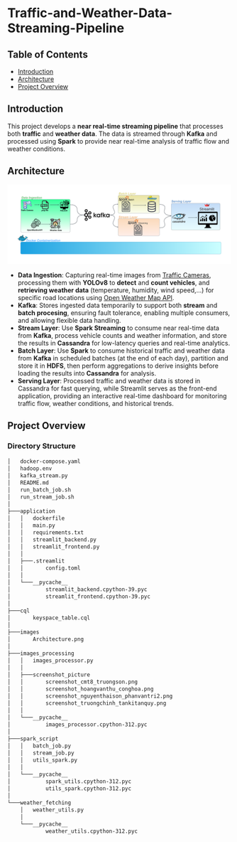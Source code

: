 # Traffic-and-Weather-Data-Streaming-Pipeline
## Table of Contents
- [Introduction](#Introduction)
- [Architecture](#Architecture)
- [Project Overview](#Project-overview)
## Introduction
This project develops a **near real-time streaming pipeline** that processes both **traffic** and **weather data**. The data is streamed through **Kafka** and processed using **Spark** to provide near real-time analysis of traffic flow and weather conditions.
## Architecture
![architecture](https://github.com/mjngxwnj/Traffic-and-Weather-Data-Streaming-Pipeline/blob/main/images/Architecture.png)  
- **Data Ingestion**: Capturing real-time images from [Traffic Cameras](https://giaothong.hochiminhcity.gov.vn/Map.aspx), processing them with **YOLOv8** to **detect** and **count vehicles**, and **retrieving weather data** (temperature, humidity, wind speed,...) for specific road locations using [Open Weather Map API](https://openweathermap.org/api).
- **Kafka**: Stores ingested data temporarily to support both **stream** and **batch procesing**, ensuring fault tolerance, enabling multiple consumers, and allowing flexible data handling.
- **Stream Layer**: Use **Spark Streaming** to consume near real-time data from **Kafka**, process vehicle counts and weather information, and store the results in **Cassandra** for low-latency queries and real-time analytics.
- **Batch Layer**: Use **Spark** to consume historical traffic and weather data from **Kafka** in scheduled batches (at the end of each day), partition and store it in **HDFS**, then perform aggregations to derive insights before loading the results into **Cassandra** for analysis.
- **Serving Layer**: Processed traffic and weather data is stored in Cassandra for fast querying, while Streamlit serves as the front-end application, providing an interactive real-time dashboard for monitoring traffic flow, weather conditions, and historical trends.
## Project Overview
### Directory Structure
```
│   docker-compose.yaml
│   hadoop.env
│   kafka_stream.py
│   README.md
│   run_batch_job.sh
│   run_stream_job.sh
│
├───application
│   │   dockerfile
│   │   main.py
│   │   requirements.txt
│   │   streamlit_backend.py
│   │   streamlit_frontend.py
│   │
│   ├───.streamlit
│   │       config.toml
│   │
│   └───__pycache__
│           streamlit_backend.cpython-39.pyc
│           streamlit_frontend.cpython-39.pyc
│
├───cql
│       keyspace_table.cql
│
├───images
│       Architecture.png
│
├───images_processing
│   │   images_processor.py
│   │
│   ├───screenshot_picture
│   │       screenshot_cmt8_truongson.png
│   │       screenshot_hoangvanthu_conghoa.png
│   │       screenshot_nguyenthaison_phanvantri2.png
│   │       screenshot_truongchinh_tankitanquy.png
│   │
│   └───__pycache__
│           images_processor.cpython-312.pyc
│
├───spark_script
│   │   batch_job.py
│   │   stream_job.py
│   │   utils_spark.py
│   │
│   └───__pycache__
│           spark_utils.cpython-312.pyc
│           utils_spark.cpython-312.pyc
│
└───weather_fetching
    │   weather_utils.py
    │
    └───__pycache__
            weather_utils.cpython-312.pyc
```
